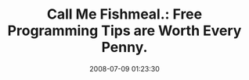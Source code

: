 ---
date: 2008-07-09 01:23:30
link:
  source: delicious
  source_url: https://del.icio.us/roytang
  text: 'Call Me Fishmeal.: Free Programming Tips are Worth Every Penny.'
  url: http://wilshipley.com/blog/2005/02/free-programming-tips-are-worth-every.html
slug: call-me-fishmeal-free-programming-tips-are-worth-every-penny
source: delicious
tags:
- programming
- articles
- blogs
title: 'Call Me Fishmeal.: Free Programming Tips are Worth Every Penny.'
---